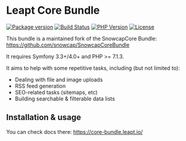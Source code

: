 Leapt Core Bundle
=================

[![Package version](https://img.shields.io/packagist/v/leapt/core-bundle.svg?style=flat-square)](https://packagist.org/packages/leapt/core-bundle)
[![Build Status](https://img.shields.io/travis/leapt/core-bundle.svg?branch=master&style=flat-square)](https://travis-ci.org/leapt/core-bundle?branch=master)
[![PHP Version](https://img.shields.io/packagist/php-v/leapt/core-bundle.svg?branch=master&style=flat-square)](https://travis-ci.org/leapt/core-bundle?branch=master)
[![License](https://img.shields.io/badge/license-MIT-red.svg?style=flat-square)](LICENSE)

This bundle is a maintained fork of the SnowcapCore Bundle: https://github.com/snowcap/SnowcapCoreBundle

It requires Symfony 3.3+/4.0+ and PHP >= 7.1.3.

It aims to help with some repetitive tasks, including (but not limited to):

* Dealing with file and image uploads
* RSS feed generation
* SEO-related tasks (sitemaps, etc)
* Building searchable & filterable data lists

## Installation & usage

You can check docs there: https://core-bundle.leapt.io/
